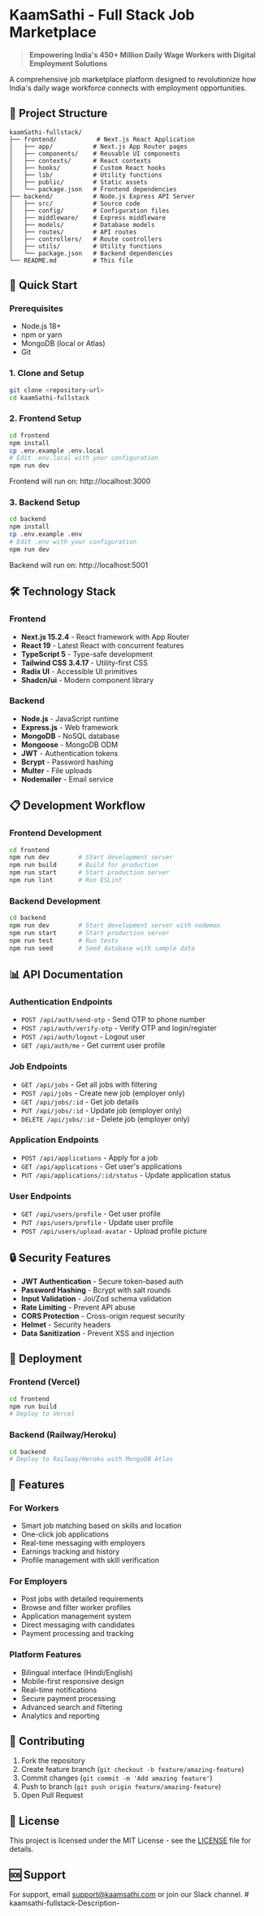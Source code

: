 # KaamSathi - Full Stack Job Marketplace

> **Empowering India's 450+ Million Daily Wage Workers with Digital Employment Solutions**

A comprehensive job marketplace platform designed to revolutionize how India's daily wage workforce connects with employment opportunities.

## 📁 Project Structure

```
kaamSathi-fullstack/
├── frontend/           # Next.js React Application
│   ├── app/           # Next.js App Router pages
│   ├── components/    # Reusable UI components
│   ├── contexts/      # React contexts
│   ├── hooks/         # Custom React hooks
│   ├── lib/           # Utility functions
│   ├── public/        # Static assets
│   └── package.json   # Frontend dependencies
├── backend/           # Node.js Express API Server
│   ├── src/           # Source code
│   ├── config/        # Configuration files
│   ├── middleware/    # Express middleware
│   ├── models/        # Database models
│   ├── routes/        # API routes
│   ├── controllers/   # Route controllers
│   ├── utils/         # Utility functions
│   └── package.json   # Backend dependencies
└── README.md          # This file
```

## 🚀 Quick Start

### Prerequisites
- Node.js 18+
- npm or yarn
- MongoDB (local or Atlas)
- Git

### 1. Clone and Setup
```bash
git clone <repository-url>
cd kaamSathi-fullstack
```

### 2. Frontend Setup
```bash
cd frontend
npm install
cp .env.example .env.local
# Edit .env.local with your configuration
npm run dev
```
Frontend will run on: http://localhost:3000

### 3. Backend Setup
```bash
cd backend
npm install
cp .env.example .env
# Edit .env with your configuration
npm run dev
```
Backend will run on: http://localhost:5001

## 🛠️ Technology Stack

### Frontend
- **Next.js 15.2.4** - React framework with App Router
- **React 19** - Latest React with concurrent features
- **TypeScript 5** - Type-safe development
- **Tailwind CSS 3.4.17** - Utility-first CSS
- **Radix UI** - Accessible UI primitives
- **Shadcn/ui** - Modern component library

### Backend
- **Node.js** - JavaScript runtime
- **Express.js** - Web framework
- **MongoDB** - NoSQL database
- **Mongoose** - MongoDB ODM
- **JWT** - Authentication tokens
- **Bcrypt** - Password hashing
- **Multer** - File uploads
- **Nodemailer** - Email service

## 📋 Development Workflow

### Frontend Development
```bash
cd frontend
npm run dev        # Start development server
npm run build      # Build for production
npm run start      # Start production server
npm run lint       # Run ESLint
```

### Backend Development
```bash
cd backend
npm run dev        # Start development server with nodemon
npm run start      # Start production server
npm run test       # Run tests
npm run seed       # Seed database with sample data
```


## 📊 API Documentation

### Authentication Endpoints
- `POST /api/auth/send-otp` - Send OTP to phone number
- `POST /api/auth/verify-otp` - Verify OTP and login/register
- `POST /api/auth/logout` - Logout user
- `GET /api/auth/me` - Get current user profile

### Job Endpoints
- `GET /api/jobs` - Get all jobs with filtering
- `POST /api/jobs` - Create new job (employer only)
- `GET /api/jobs/:id` - Get job details
- `PUT /api/jobs/:id` - Update job (employer only)
- `DELETE /api/jobs/:id` - Delete job (employer only)

### Application Endpoints
- `POST /api/applications` - Apply for a job
- `GET /api/applications` - Get user's applications
- `PUT /api/applications/:id/status` - Update application status

### User Endpoints
- `GET /api/users/profile` - Get user profile
- `PUT /api/users/profile` - Update user profile
- `POST /api/users/upload-avatar` - Upload profile picture

## 🔒 Security Features

- **JWT Authentication** - Secure token-based auth
- **Password Hashing** - Bcrypt with salt rounds
- **Input Validation** - Joi/Zod schema validation
- **Rate Limiting** - Prevent API abuse
- **CORS Protection** - Cross-origin request security
- **Helmet** - Security headers
- **Data Sanitization** - Prevent XSS and injection

## 🚀 Deployment

### Frontend (Vercel)
```bash
cd frontend
npm run build
# Deploy to Vercel
```

### Backend (Railway/Heroku)
```bash
cd backend
# Deploy to Railway/Heroku with MongoDB Atlas
```

## 📱 Features

### For Workers
- Smart job matching based on skills and location
- One-click job applications
- Real-time messaging with employers
- Earnings tracking and history
- Profile management with skill verification

### For Employers
- Post jobs with detailed requirements
- Browse and filter worker profiles
- Application management system
- Direct messaging with candidates
- Payment processing and tracking

### Platform Features
- Bilingual interface (Hindi/English)
- Mobile-first responsive design
- Real-time notifications
- Secure payment processing
- Advanced search and filtering
- Analytics and reporting

## 🤝 Contributing

1. Fork the repository
2. Create feature branch (`git checkout -b feature/amazing-feature`)
3. Commit changes (`git commit -m 'Add amazing feature'`)
4. Push to branch (`git push origin feature/amazing-feature`)
5. Open Pull Request

## 📄 License

This project is licensed under the MIT License - see the [LICENSE](LICENSE) file for details.

## 🆘 Support

For support, email support@kaamsathi.com or join our Slack channel. # kaamsathi-fullstack-Description-
